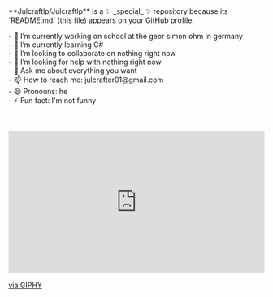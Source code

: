 <p>&nbsp;</p>
<p>**Julcraftlp/Julcraftlp** is a ✨ _special_ ✨ repository because its `README.md` (this file) appears on your GitHub profile.</p>
<p>- 🔭 I&rsquo;m currently working on school at the geor simon ohm in germany<br />- 🌱 I&rsquo;m currently learning C#<br />- 👯 I&rsquo;m looking to collaborate on nothing right now<br />- 🤔 I&rsquo;m looking for help with nothing right now<br />- 💬 Ask me about everything you want<br />- 📫 How to reach me: julcrafter01@gmail.com<br />- 😄 Pronouns: he<br />- ⚡ Fun fact: I'm not funny</p>
<p>&nbsp;</p>

<div style="width:100%;height:0;padding-bottom:56%;position:relative;"><iframe src="https://giphy.com/embed/26tn33aiTi1jkl6H6" width="100%" height="100%" style="position:absolute" frameBorder="0" class="giphy-embed" allowFullScreen></iframe></div><p><a href="https://giphy.com/gifs/screen-monitor-closeup-26tn33aiTi1jkl6H6">via GIPHY</a></p>
  

